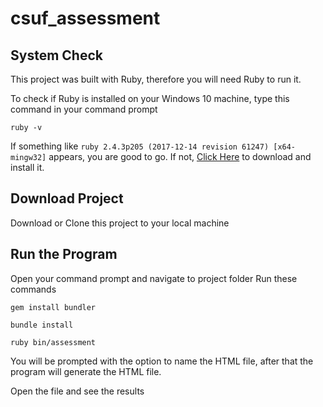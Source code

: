 # csuf_assessment

## System Check

This project was built with Ruby, therefore you will need Ruby to run it.

To check if Ruby is installed on your Windows 10 machine, type this command in
your command prompt

```
ruby -v

```
If something like ```ruby 2.4.3p205 (2017-12-14 revision 61247) [x64-mingw32]``` appears,
you are good to go. If not, [Click Here](https://rubyinstaller.org/) to download
and install it.

## Download Project

Download or Clone this project to your local machine

## Run the Program

Open your command prompt and navigate to project folder
Run these commands

```
gem install bundler
```

```
bundle install
```
```
ruby bin/assessment
```

You will be prompted with the option to name the HTML file, after that the program
will generate the HTML file.

Open the file and see the results
